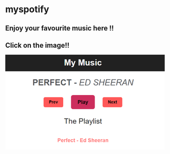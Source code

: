 # myspotify

## Enjoy your favourite music here !!

## Click on the image!!

[![image](ss.png)](https://qwerty-123456-ui.github.io/myspotify/)
